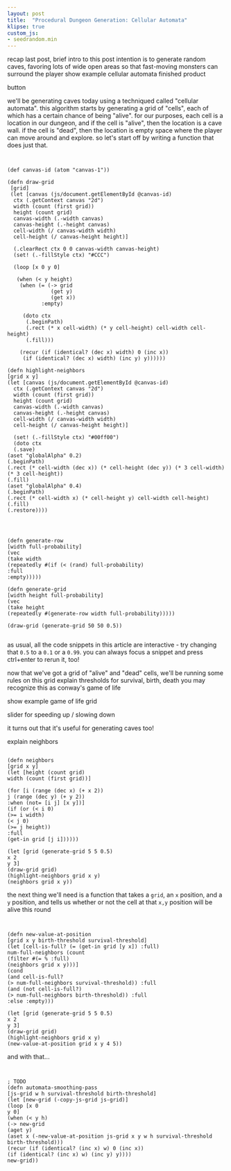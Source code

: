```yaml
---
layout: post
title:  "Procedural Dungeon Generation: Cellular Automata"
klipse: true
custom_js:
- seedrandom.min
---
```


recap last post, brief intro to this post
intention is to generate random caves, favoring lots of wide open areas so that fast-moving monsters can surround the player
show example cellular automata finished product


<canvas width="400" height="400"></canvas>

button

we'll be generating caves today using a techniqued called "cellular automata".
this algorithm starts by generating a grid of "cells", each of which has a certain chance of being "alive".
for our purposes, each cell is a location in our dungeon, and if the cell is "alive", then the location is a cave wall.
if the cell is "dead", then the location is empty space where the player can move around and explore.
so let's start off by writing a function that does just that.

<pre class="hidden"><code class="cljs">

(def canvas-id (atom "canvas-1"))

(defn draw-grid
 [grid]
 (let [canvas (js/document.getElementById @canvas-id)
  ctx (.getContext canvas "2d")
  width (count (first grid))
  height (count grid)
  canvas-width (.-width canvas)
  canvas-height (.-height canvas)
  cell-width (/ canvas-width width)
  cell-height (/ canvas-height height)]

  (.clearRect ctx 0 0 canvas-width canvas-height)
  (set! (.-fillStyle ctx) "#CCC")

  (loop [x 0 y 0]

   (when (< y height)
	(when (= (-> grid
			  (get y)
			  (get x))
		   :empty)

	 (doto ctx
	  (.beginPath)
	  (.rect (* x cell-width) (* y cell-height) cell-width cell-height)
	  (.fill)))

	(recur (if (identical? (dec x) width) 0 (inc x))
	 (if (identical? (dec x) width) (inc y) y))))))

(defn highlight-neighbors
[grid x y]
(let [canvas (js/document.getElementById @canvas-id)
  ctx (.getContext canvas "2d")
  width (count (first grid))
  height (count grid)
  canvas-width (.-width canvas)
  canvas-height (.-height canvas)
  cell-width (/ canvas-width width)
  cell-height (/ canvas-height height)]

  (set! (.-fillStyle ctx) "#00ff00")
  (doto ctx
  (.save)
(aset "globalAlpha" 0.2)
(.beginPath)
(.rect (* cell-width (dec x)) (* cell-height (dec y)) (* 3 cell-width) (* 3 cell-height))
(.fill)
(aset "globalAlpha" 0.4)
(.beginPath)
(.rect (* cell-width x) (* cell-height y) cell-width cell-height)
(.fill)
(.restore))))

</code></pre>


<pre><code class="cljs">

(defn generate-row
[width full-probability]
(vec
(take width
(repeatedly #(if (< (rand) full-probability)
:full
:empty)))))

(defn generate-grid
[width height full-probability]
(vec
(take height
(repeatedly #(generate-row width full-probability)))))

(draw-grid (generate-grid 50 50 0.5))

</code></pre>

<canvas id="canvas-1" width="200" height="200"></canvas>

as usual, all the code snippets in this article are interactive - try changing that `0.5` to a `0.1` or a `0.99`. you can always focus a snippet and press ctrl+enter to rerun it, too!

now that we've got a grid of "alive" and "dead" cells, we'll be running some rules on this grid
explain thresholds for survival, birth, death
you may recognize this as conway's game of life

show example game of life grid

slider for speeding up / slowing down

it turns out that it's useful for generating caves too!

explain neighbors

<pre><code class="cljs" data-preamble='(reset! canvas-id "canvas-2")'>
(defn neighbors
[grid x y]
(let [height (count grid)
width (count (first grid))]

(for [i (range (dec x) (+ x 2))
j (range (dec y) (+ y 2))
:when (not= [i j] [x y])]
(if (or (< i 0)
(>= i width)
(< j 0)
(>= j height))
:full
(get-in grid [j i])))))

(let [grid (generate-grid 5 5 0.5)
x 2
y 3]
(draw-grid grid)
(highlight-neighbors grid x y)
(neighbors grid x y))
</code></pre>

<canvas id="canvas-2" width="200" height="200"></canvas>

the next thing we'll need is a function that takes a `grid`, an `x` position, and a `y` position, and tells us whether or not the cell at that `x,y` position will be alive this round

<pre><code class="cljs" data-preamble='(reset! canvas-id "canvas-3")'>

(defn new-value-at-position
[grid x y birth-threshold survival-threshold]
(let [cell-is-full? (= (get-in grid [y x]) :full)
num-full-neighbors (count
(filter #(= % :full)
(neighbors grid x y)))]
(cond
(and cell-is-full?
(> num-full-neighbors survival-threshold)) :full
(and (not cell-is-full?)
(> num-full-neighbors birth-threshold)) :full
:else :empty)))

(let [grid (generate-grid 5 5 0.5)
x 2
y 3]
(draw-grid grid)
(highlight-neighbors grid x y)
(new-value-at-position grid x y 4 5))
</code></pre>

<canvas id="canvas-3" width="200" height="200"></canvas>

and with that...


<pre><code class="cljs" data-preamble='(reset! canvas-id "canvas-4")'>

; TODO
(defn automata-smoothing-pass
[js-grid w h survival-threshold birth-threshold]
(let [new-grid (-copy-js-grid js-grid)]
(loop [x 0
y 0]
(when (< y h)
(-> new-grid
(aget y)
(aset x (-new-value-at-position js-grid x y w h survival-threshold birth-threshold)))
(recur (if (identical? (inc x) w) 0 (inc x))
(if (identical? (inc x) w) (inc y) y))))
new-grid))

</code></pre>

<canvas id="canvas-4" width="200" height="200"></canvas>
